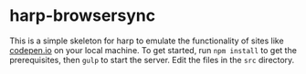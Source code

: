# harp-browsersync

This is a simple skeleton for harp to emulate the functionality of sites like
[codepen.io](https://codepen.io/) on your local machine. To get started, run
`npm install` to get the prerequisites, then `gulp` to start the server. Edit
the files in the `src` directory.

